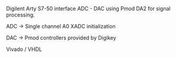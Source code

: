 Digilent Arty S7-50 interface ADC - DAC using Pmod DA2 for signal processing.

ADC -> Single channel A0
XADC initialization

DAC -> Pmod controllers provided by Digikey

Vivado / VHDL
 
